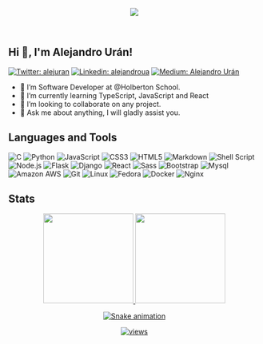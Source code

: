 <p align="center">
  <img src="https://imgur.com/jewgAbR.png" style="max-width:80%;">
</p>
<br>

## Hi 👋, I'm Alejandro Urán!  

[![Twitter: alejuran](https://img.shields.io/badge/Twitter-1DA1F2?style=for-the-badge&logo=twitter&logoColor=white)](https://twitter.com/alejuran)
[![Linkedin: alejandroua](https://img.shields.io/badge/-linkedin-blue?style=for-the-badge&logo=Linkedin&Color=black&link=https://www.linkedin.com/in/alejandroua/)](https://www.linkedin.com/in/alejandroua/)
[![Medium: Alejandro Urán](https://img.shields.io/badge/Medium-12100E?style=for-the-badge&logo=medium&Color=black)](https://medium.com/@alejandrourn)


- 🔭 I’m Software Developer at @Holberton School. 
- 🌱 I’m currently learning TypeScript, JavaScript and React
- 👯 I’m looking to collaborate on any project.
- 💬 Ask me about anything, I will gladly assist you.

## Languages and Tools

![C](https://img.shields.io/badge/c-%2300599C.svg?style=for-the-badge&logo=c&logoColor=white)
![Python](https://img.shields.io/badge/python-3670A0?style=for-the-badge&logo=python&logoColor=ffdd54)
![JavaScript](https://img.shields.io/badge/javascript-%23323330.svg?style=for-the-badge&logo=javascript&logoColor=%23F7DF1E)
![CSS3](https://img.shields.io/badge/css3-%231572B6.svg?style=for-the-badge&logo=css3&logoColor=white)
![HTML5](https://img.shields.io/badge/html5-%23E34F26.svg?style=for-the-badge&logo=html5&logoColor=white)
![Markdown](https://img.shields.io/badge/markdown-%23000000.svg?style=for-the-badge&logo=markdown&logoColor=white)
![Shell Script](https://img.shields.io/badge/shell_script-%23121011.svg?style=for-the-badge&logo=gnu-bash&logoColor=white)
![Node.js](https://img.shields.io/badge/Node.js-43853D?style=for-the-badge&logo=node.js&logoColor=white)
![Flask](https://img.shields.io/badge/Flask-000000?style=for-the-badge&logo=flask&logoColor=white)
![Django](https://img.shields.io/badge/Django-092E20?style=for-the-badge&logo=django&logoColor=white)
![React](https://img.shields.io/badge/React-20232A?style=for-the-badge&logo=react&logoColor=61DAFB)
![Sass](https://img.shields.io/badge/Sass-CC6699?style=for-the-badge&logo=sass&logoColor=white)
![Bootstrap](https://img.shields.io/badge/Bootstrap-563D7C?style=for-the-badge&logo=bootstrap&logoColor=white)
![Mysql](https://img.shields.io/badge/MySQL-00000F?style=for-the-badge&logo=mysql&logoColor=white)
![Amazon AWS](https://img.shields.io/badge/Amazon_AWS-232F3E?style=for-the-badge&logo=amazon-aws&logoColor=white)
![Git](https://img.shields.io/badge/GIT-E44C30?style=for-the-badge&logo=git&logoColor=white)
![Linux](https://img.shields.io/badge/Linux-FCC624?style=for-the-badge&logo=linux&logoColor=black)
![Fedora](https://img.shields.io/badge/Fedora-294172?style=for-the-badge&logo=fedora&logoColor=white)
![Docker](https://img.shields.io/badge/docker-%230db7ed.svg?style=for-the-badge&logo=docker&logoColor=white)
![Nginx](https://img.shields.io/badge/nginx-%23009639.svg?style=for-the-badge&logo=nginx&logoColor=white)



## Stats

<div align="center">
  <a href="https://github.com/alejandrouran">
  <img height="180em" src="https://github-readme-stats.vercel.app/api?username=alejandrouran&show_icons=true&theme=radical&include_all_commits=true&count_private=true"/>
  <img height="180em" src="https://github-readme-stats.vercel.app/api/top-langs/?username=alejandrouran&layout=compact&langs_count=7&theme=radical"/>
  
  
  ![Snake animation](https://github.com/alejandrouran/alejandrouran/blob/output/github-contribution-grid-snake.svg)
    
  ![views](https://komarev.com/ghpvc/?username=alejandrouran)
